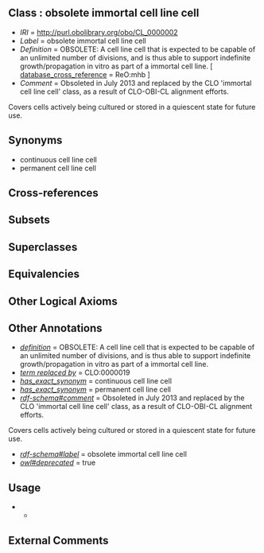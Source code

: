 
## Class : obsolete immortal cell line cell

 * *IRI* = http://purl.obolibrary.org/obo/CL_0000002
 * *Label* = obsolete immortal cell line cell
 * *Definition* = OBSOLETE: A cell line cell that is expected to be capable of an unlimited number of divisions, and is thus able to support indefinite growth/propagation in vitro as part of a immortal cell line. [ [database_cross_reference](../../ef/oboInOwl#hasDbXref.md) = ReO:mhb ]
 * *Comment* = Obsoleted in July 2013 and replaced by the CLO 'immortal cell line cell' class, as a result of CLO-OBI-CL alignment efforts.

Covers cells actively being cultured or stored in a quiescent state for future use.

## Synonyms

 * continuous cell line cell
 * permanent cell line cell

## Cross-references


## Subsets


## Superclasses


## Equivalencies


## Other Logical Axioms


## Other Annotations

 * *[definition](../../IAO/15/IAO_0000115.md)* = OBSOLETE: A cell line cell that is expected to be capable of an unlimited number of divisions, and is thus able to support indefinite growth/propagation in vitro as part of a immortal cell line.
 * *[term replaced by](../../IAO/01/IAO_0100001.md)* = CLO:0000019
 * *[has_exact_synonym](../../ym/oboInOwl#hasExactSynonym.md)* = continuous cell line cell
 * *[has_exact_synonym](../../ym/oboInOwl#hasExactSynonym.md)* = permanent cell line cell
 * *[rdf-schema#comment](../../nt/rdf-schema#comment.md)* = Obsoleted in July 2013 and replaced by the CLO 'immortal cell line cell' class, as a result of CLO-OBI-CL alignment efforts.

Covers cells actively being cultured or stored in a quiescent state for future use.
 * *[rdf-schema#label](../../el/rdf-schema#label.md)* = obsolete immortal cell line cell
 * *[owl#deprecated](../../ed/owl#deprecated.md)* = true

## Usage

 * -

## External Comments

